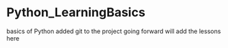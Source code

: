 # Python_LearningBasics
basics of Python
added git to the project
going forward will add the lessons here

